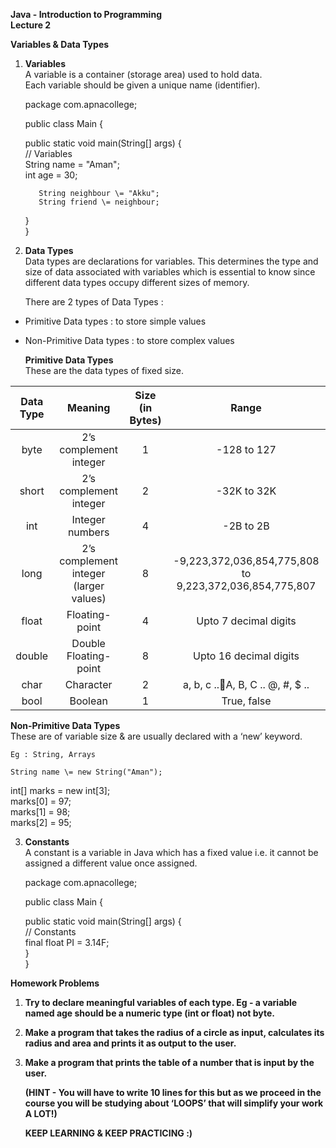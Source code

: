 **Java \- Introduction to Programming**  
**Lecture 2**

**Variables & Data Types**

1. **Variables**  
   A variable is a container (storage area) used to hold data.    
   Each variable should be given a unique name (identifier).    
     
   package com.apnacollege;  
     
   public class Main {  
     
      public static void main(String\[\] args) {  
         // Variables  
          String name \= "Aman";  
          int age \= 30;  
     
          String neighbour \= "Akku";  
          String friend \= neighbour;  
      }  
   }  
     
     
2. **Data Types**  
   Data types are declarations for variables. This determines the type and size of  data associated with variables which is essential to know since different data  types occupy different sizes of memory.  
     
   There are 2 types of Data Types :  
- Primitive Data types : to store simple values  
- Non-Primitive Data types : to store complex values

	**Primitive Data Types**  
	These are the data types of fixed size.

	

| Data Type  | Meaning | Size  (in Bytes) | Range |
| :---: | :---: | :---: | :---: |
| byte | 2’s complement integer | 1 | \-128 to 127 |
| short | 2’s complement integer | 2 | \-32K to 32K |
| int  | Integer numbers | 4 | \-2B to 2B |
| long | 2’s complement integer (larger values) | 8 | \-9,223,372,036,854,775,808  to 9,223,372,036,854,775,807 |
| float  | Floating-point  | 4 | Upto 7 decimal digits |
| double  | Double Floating-point  | 8 | Upto 16 decimal digits |
| char  | Character  | 2 | a, b, c ..A, B, C .. @, \#, $ .. |
| bool  | Boolean  | 1 | True, false |

**Non-Primitive Data Types**  
	These are of variable size & are usually declared with a ‘new’ keyword.

	Eg : String, Arrays

	String name \= new String("Aman");  
int\[\] marks \= new int\[3\];  
marks\[0\] \= 97;  
marks\[1\] \= 98;  
marks\[2\] \= 95;

3. **Constants**  
   A constant is a variable in Java which has a fixed value i.e. it cannot be assigned a different value once assigned.  
     
   package com.apnacollege;  
     
   public class Main {  
     
      public static void main(String\[\] args) {  
     // Constants  
          final float PI \= 3.14F;  
      }  
   }

**Homework Problems**

1. **Try to declare meaningful variables of each type. Eg \- a variable named age should be a numeric type (int or float) not byte.**

2. **Make a program that takes the radius of a circle as input, calculates its radius and area and prints it as output to the user.**

3. **Make a program that prints the table of a number that is input by the user.** 

   **(HINT \- You will have to write 10 lines for this but as we proceed in the course you will be studying about ‘LOOPS’ that will simplify your work A LOT\!)**

   

   

   **KEEP LEARNING & KEEP PRACTICING :)**